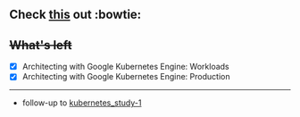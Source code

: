 ## Check [this](https://www.coursera.org/account/accomplishments/specialization/LVSBH75D7QT7) out :bowtie:

## ~~What's left~~
- [X] Architecting with Google Kubernetes Engine: Workloads 
- [X] Architecting with Google Kubernetes Engine: Production
------------
* follow-up to [kubernetes_study-1](https://github.com/luna-young/kubernetes_study-1)
